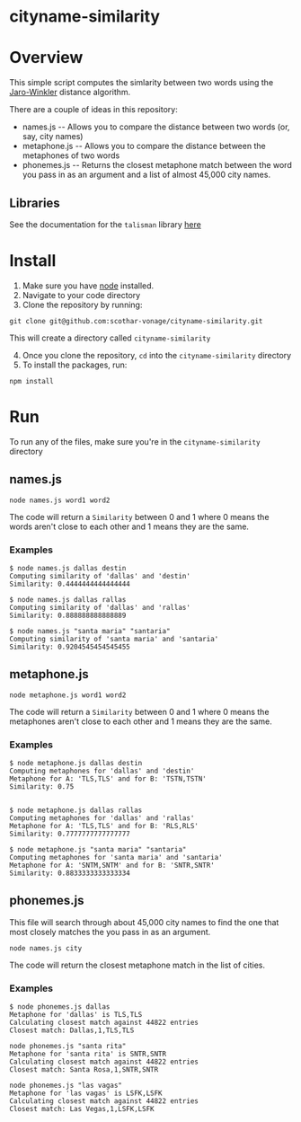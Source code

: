 # cityname-similarity

# Overview

This simple script computes the simlarity between two words using the [Jaro-Winkler](https://en.wikipedia.org/wiki/Jaro%E2%80%93Winkler_distance) distance algorithm. 

There are a couple of ideas in this repository:
   * names.js -- Allows you to compare the distance between two words (or, say, city names)
   * metaphone.js -- Allows you to compare the distance between the metaphones of two words
   * phonemes.js -- Returns the closest metaphone match between the word you pass in as an argument and a list of almost 45,000 city names.

## Libraries
See the documentation for the `talisman` library [here](https://yomguithereal.github.io/talisman/metrics/#jaro-winkler)

# Install
1. Make sure you have [node](https://nodejs.org/en/download) installed.
2. Navigate to your code directory
2. Clone the repository by running:
  ```
  git clone git@github.com:scothar-vonage/cityname-similarity.git 
  ```
  This will create a directory called `cityname-similarity`  
  
4. Once you clone the repository,  `cd` into the `cityname-similarity` directory 
4. To install the packages, run:
```
npm install
```


# Run
To run any of the files, make sure you're in the `cityname-similarity` directory
## names.js
```
node names.js word1 word2
```
The code will return a `Similarity` between 0 and 1 where 0 means the words aren't close to each other and 1 means they are the same.

### Examples
```
$ node names.js dallas destin
Computing similarity of 'dallas' and 'destin'
Similarity: 0.4444444444444444

$ node names.js dallas rallas
Computing similarity of 'dallas' and 'rallas'
Similarity: 0.888888888888889

$ node names.js "santa maria" "santaria"
Computing similarity of 'santa maria' and 'santaria'
Similarity: 0.9204545454545455
```

## metaphone.js
```
node metaphone.js word1 word2
```
The code will return a `Similarity` between 0 and 1 where 0 means the metaphones aren't close to each other and 1 means they are the same.

### Examples
```
$ node metaphone.js dallas destin
Computing metaphones for 'dallas' and 'destin'
Metaphone for A: 'TLS,TLS' and for B: 'TSTN,TSTN'
Similarity: 0.75


$ node metaphone.js dallas rallas
Computing metaphones for 'dallas' and 'rallas'
Metaphone for A: 'TLS,TLS' and for B: 'RLS,RLS'
Similarity: 0.7777777777777777

$ node metaphone.js "santa maria" "santaria"
Computing metaphones for 'santa maria' and 'santaria'
Metaphone for A: 'SNTM,SNTM' and for B: 'SNTR,SNTR'
Similarity: 0.8833333333333334
```
## phonemes.js
This file will search through about 45,000 city names to find the one that most closely matches the you pass in as an argument.

```
node names.js city
```

The code will return the closest metaphone match in the list of cities.

### Examples
```
$ node phonemes.js dallas
Metaphone for 'dallas' is TLS,TLS
Calculating closest match against 44822 entries
Closest match: Dallas,1,TLS,TLS

node phonemes.js "santa rita"
Metaphone for 'santa rita' is SNTR,SNTR
Calculating closest match against 44822 entries
Closest match: Santa Rosa,1,SNTR,SNTR

node phonemes.js "las vagas"
Metaphone for 'las vagas' is LSFK,LSFK
Calculating closest match against 44822 entries
Closest match: Las Vegas,1,LSFK,LSFK

```



